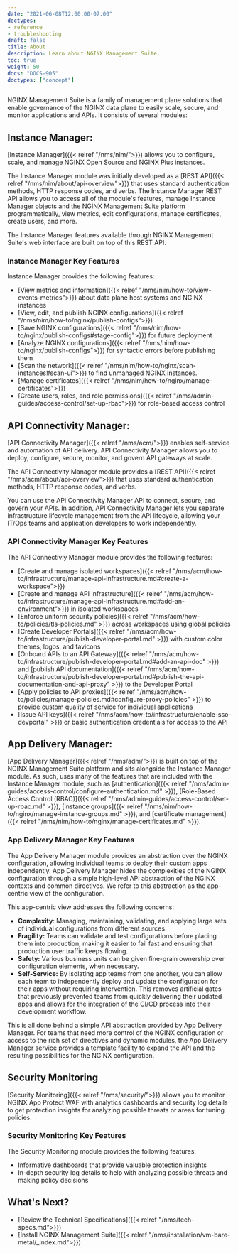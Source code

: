 ```yaml
---
date: "2021-06-08T12:00:00-07:00"
doctypes:
- reference
- troubleshooting
draft: false
title: About
description: Learn about NGINX Management Suite.
toc: true
weight: 50
docs: "DOCS-905"
doctypes: ["concept"]
---
```


NGINX Management Suite is a family of management plane solutions that enable governance of the NGINX data plane to easily scale, secure, and monitor applications and APIs. It consists of several modules:

## Instance Manager:

[Instance Manager]({{< relref "/nms/nim/">}}) allows you to configure, scale, and manage NGINX Open Source and NGINX Plus instances. 

The Instance Manager module was initially developed as a [REST API]({{< relref "/nms/nim/about/api-overview">}}) that uses standard authentication methods, HTTP response codes, and verbs. The Instance Manager REST API allows you to access all of the module's features, manage Instance Manager objects and the NGINX Management Suite platform programmatically, view metrics, edit configurations, manage certificates, create users, and more. 

The Instance Manager features available through NGINX Management Suite's web interface are built on top of this REST API.

### Instance Manager Key Features

Instance Manager provides the following features:

- [View metrics and information]({{< relref "/nms/nim/how-to/view-events-metrics">}}) about data plane host systems and NGINX instances
- [View, edit, and publish NGINX configurations]({{< relref "/nms/nim/how-to/nginx/publish-configs">}})
- [Save NGINX configurations]({{< relref "/nms/nim/how-to/nginx/publish-configs#stage-config">}}) for future deployment
- [Analyze NGINX configurations]({{< relref "/nms/nim/how-to/nginx/publish-configs">}}) for syntactic errors before publishing them
- [Scan the network]({{< relref "/nms/nim/how-to/nginx/scan-instances#scan-ui">}}) to find unmanaged NGINX instances.
- [Manage certificates]({{< relref "/nms/nim/how-to/nginx/manage-certificates">}})
- [Create users, roles, and role permissions]({{< relref "/nms/admin-guides/access-control/set-up-rbac">}}) for role-based access control

## API Connectivity Manager: 

[API Connectivity Manager]({{< relref "/nms/acm/">}}) enables self-service and automation of API delivery. API Connectivity Manager allows you to deploy, configure, secure, monitor, and govern API gateways at scale. 

The API Connectivity Manager module provides a [REST API]({{< relref "/nms/acm/about/api-overview">}}) that uses standard authentication methods, HTTP response codes, and verbs.

You can use the API Connectivity Manager API to connect, secure, and govern your APIs. In addition, API Connectivity Manager lets you separate infrastructure lifecycle management from the API lifecycle, allowing your IT/Ops teams and application developers to work independently.

### API Connectivity Manager Key Features

The API Connectiviy Manager module provides the following features:

- [Create and manage isolated workspaces]({{< relref "/nms/acm/how-to/infrastructure/manage-api-infrastructure.md#create-a-workspace">}})
- [Create and manage API infrastructure]({{< relref "/nms/acm/how-to/infrastructure/manage-api-infrastructure.md#add-an-environment">}}) in isolated workspaces
- [Enforce uniform security policies]({{< relref "/nms/acm/how-to/policies/tls-policies.md" >}}) across workspaces using global policies
- [Create Developer Portals]({{< relref "/nms/acm/how-to/infrastructure/publish-developer-portal.md" >}}) with custom color themes, logos, and favicons
- [Onboard APIs to an API Gateway]({{< relref "/nms/acm/how-to/infrastructure/publish-developer-portal.md#add-an-api-doc" >}}) and [publish API documentation]({{< relref "/nms/acm/how-to/infrastructure/publish-developer-portal.md#publish-the-api-documentation-and-api-proxy" >}}) to the Developer Portal
- [Apply policies to API proxies]({{< relref "/nms/acm/how-to/policies/manage-policies.md#configure-proxy-policies" >}}) to provide custom quality of service for individual applications
- [Issue API keys]({{< relref "/nms/acm/how-to/infrastructure/enable-sso-devportal" >}}) or basic authentication credentials for access to the API

## App Delivery Manager:

[App Delivery Manager]({{< relref "/nms/adm/">}}) is built on top of the NGINX Management Suite platform and sits alongside the Instance Manager module. As such, uses many of the features that are included with the Instance Manager module, such as [authentication]({{< relref "/nms/admin-guides/access-control/configure-authentication.md" >}}), [Role-Based Access Control (RBAC)]({{< relref "/nms/admin-guides/access-control/set-up-rbac.md" >}}), [instance groups]({{< relref "/nms/nim/how-to/nginx/manage-instance-groups.md" >}}), and [certificate management]({{< relref "/nms/nim/how-to/nginx/manage-certificates.md" >}}).

### App Delivery Manager Key Features

The App Delivery Manager module provides an abstraction over the NGINX configuration, allowing individual teams to deploy their custom apps independently. App Delivery Manager hides the complexities of the NGINX configuration through a simple high-level API abstraction of the NGINX contexts and common directives. We refer to this abstraction as the app-centric view of the configuration.

This app-centric view addresses the following concerns:

* **Complexity**: Managing, maintaining, validating, and applying large sets of individual configurations from different sources.
* **Fragility:** Teams can validate and test configurations before placing them into production, making it easier to fail fast and ensuring that production user traffic keeps flowing.
* **Safety:** Various business units can be given fine-grain ownership over configuration elements, when necessary.
* **Self-Service:** By isolating app teams from one another, you can allow each team to independently deploy and update the configuration for their apps without requiring intervention. This removes artificial gates that previously prevented teams from quickly delivering their updated apps and allows for the integration of the CI/CD process into their development workflow.

This is all done behind a simple API abstraction provided by App Delivery Manager. For teams that need more control of the NGINX configuration or access to the rich set of directives and dynamic modules, the App Delivery Manager service provides a template facility to expand the API and the resulting possibilities for the NGINX configuration.

## Security Monitoring

[Security Monitoring]({{< relref "/nms/security/">}}) allows you to monitor NGINX App Protect WAF with analytics dashboards and security log details to get protection insights for analyzing possible threats or areas for tuning policies.

### Security Monitoring Key Features

The Security Monitoring module provides the following features:

- Informative dashboards that provide valuable protection insights
- In-depth security log details to help with analyzing possible threats and making policy decisions

## What's Next?

- [Review the Technical Specifications]({{< relref "/nms/tech-specs.md">}})
- [Install NGINX Management Suite]({{< relref "/nms/installation/vm-bare-metal/_index.md">}})
